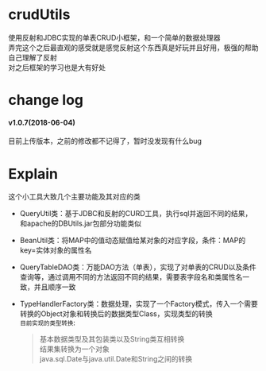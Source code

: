 # crudUtils
使用反射和JDBC实现的单表CRUD小框架，和一个简单的数据处理器  
弄完这个之后最直观的感受就是感觉反射这个东西真是好玩并且好用，极强的帮助自己理解了反射  
对之后框架的学习也是大有好处

  
# change log
  
  
#### v1.0.7(2018-06-04)  
目前上传版本，之前的修改都不记得了，暂时没发现有什么bug

# Explain
这个小工具大致几个主要功能及其对应的类
* QueryUtil类：基于JDBC和反射的CURD工具，执行sql并返回不同的结果，和apache的DBUtils.jar包部分功能类似

* BeanUtil类：将MAP中的值动态赋值给某对象的对应字段，条件：MAP的key=实体对象的属性名

* QueryTableDAO类：万能DAO方法（单表），实现了对单表的CRUD以及条件查询等，通过调用不同的方法返回不同的结果，需要表字段名和类属性名一致，并且顺序一致

* TypeHandlerFactory类：数据处理，实现了一个Factory模式，传入一个需要转换的Object对象和转换后的数据类型Class，实现类型的转换  
`目前实现的类型转换`:
     >基本数据类型及其包装类以及String类互相转换  
     >结果集转换为一个对象  
     >java.sql.Date与java.util.Date和String之间的转换  
